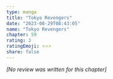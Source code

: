 ```yaml
---
type: manga
title: "Tokyo Revengers"
date: "2023-08-29T08:43:05"
name: "Tokyo Revengers"
chapter: 59
rating: 3
ratingEmoji: ⭐️⭐️⭐️
share: false
---
```


*[No review was written for this chapter]*
